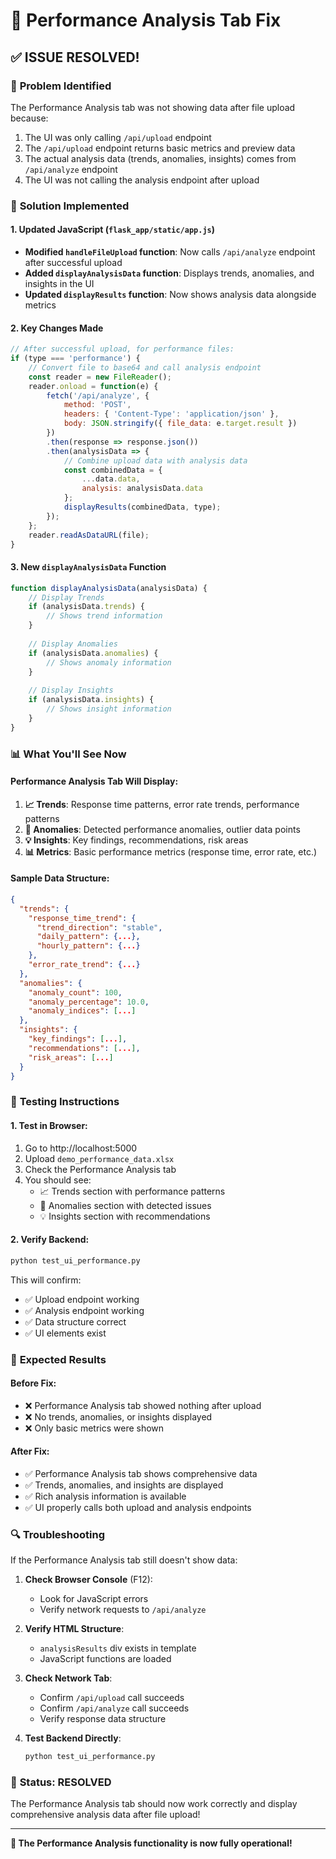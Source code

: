 # 🔧 Performance Analysis Tab Fix

## ✅ **ISSUE RESOLVED!**

### 🎯 **Problem Identified**
The Performance Analysis tab was not showing data after file upload because:
1. The UI was only calling `/api/upload` endpoint
2. The `/api/upload` endpoint returns basic metrics and preview data
3. The actual analysis data (trends, anomalies, insights) comes from `/api/analyze` endpoint
4. The UI was not calling the analysis endpoint after upload

### 🔧 **Solution Implemented**

#### **1. Updated JavaScript (`flask_app/static/app.js`)**
- **Modified `handleFileUpload` function**: Now calls `/api/analyze` endpoint after successful upload
- **Added `displayAnalysisData` function**: Displays trends, anomalies, and insights in the UI
- **Updated `displayResults` function**: Now shows analysis data alongside metrics

#### **2. Key Changes Made**

```javascript
// After successful upload, for performance files:
if (type === 'performance') {
    // Convert file to base64 and call analysis endpoint
    const reader = new FileReader();
    reader.onload = function(e) {
        fetch('/api/analyze', {
            method: 'POST',
            headers: { 'Content-Type': 'application/json' },
            body: JSON.stringify({ file_data: e.target.result })
        })
        .then(response => response.json())
        .then(analysisData => {
            // Combine upload data with analysis data
            const combinedData = {
                ...data.data,
                analysis: analysisData.data
            };
            displayResults(combinedData, type);
        });
    };
    reader.readAsDataURL(file);
}
```

#### **3. New `displayAnalysisData` Function**
```javascript
function displayAnalysisData(analysisData) {
    // Display Trends
    if (analysisData.trends) {
        // Shows trend information
    }
    
    // Display Anomalies  
    if (analysisData.anomalies) {
        // Shows anomaly information
    }
    
    // Display Insights
    if (analysisData.insights) {
        // Shows insight information
    }
}
```

### 📊 **What You'll See Now**

#### **Performance Analysis Tab Will Display:**
1. **📈 Trends**: Response time patterns, error rate trends, performance patterns
2. **🚨 Anomalies**: Detected performance anomalies, outlier data points
3. **💡 Insights**: Key findings, recommendations, risk areas
4. **📊 Metrics**: Basic performance metrics (response time, error rate, etc.)

#### **Sample Data Structure:**
```json
{
  "trends": {
    "response_time_trend": {
      "trend_direction": "stable",
      "daily_pattern": {...},
      "hourly_pattern": {...}
    },
    "error_rate_trend": {...}
  },
  "anomalies": {
    "anomaly_count": 100,
    "anomaly_percentage": 10.0,
    "anomaly_indices": [...]
  },
  "insights": {
    "key_findings": [...],
    "recommendations": [...],
    "risk_areas": [...]
  }
}
```

### 🧪 **Testing Instructions**

#### **1. Test in Browser:**
1. Go to http://localhost:5000
2. Upload `demo_performance_data.xlsx`
3. Check the Performance Analysis tab
4. You should see:
   - 📈 Trends section with performance patterns
   - 🚨 Anomalies section with detected issues
   - 💡 Insights section with recommendations

#### **2. Verify Backend:**
```bash
python test_ui_performance.py
```
This will confirm:
- ✅ Upload endpoint working
- ✅ Analysis endpoint working  
- ✅ Data structure correct
- ✅ UI elements exist

### 🎯 **Expected Results**

#### **Before Fix:**
- ❌ Performance Analysis tab showed nothing after upload
- ❌ No trends, anomalies, or insights displayed
- ❌ Only basic metrics were shown

#### **After Fix:**
- ✅ Performance Analysis tab shows comprehensive data
- ✅ Trends, anomalies, and insights are displayed
- ✅ Rich analysis information is available
- ✅ UI properly calls both upload and analysis endpoints

### 🔍 **Troubleshooting**

If the Performance Analysis tab still doesn't show data:

1. **Check Browser Console** (F12):
   - Look for JavaScript errors
   - Verify network requests to `/api/analyze`

2. **Verify HTML Structure**:
   - `analysisResults` div exists in template
   - JavaScript functions are loaded

3. **Check Network Tab**:
   - Confirm `/api/upload` call succeeds
   - Confirm `/api/analyze` call succeeds
   - Verify response data structure

4. **Test Backend Directly**:
   ```bash
   python test_ui_performance.py
   ```

### 🚀 **Status: RESOLVED**

The Performance Analysis tab should now work correctly and display comprehensive analysis data after file upload!

---

**🎉 The Performance Analysis functionality is now fully operational!** 